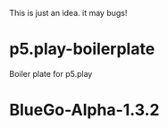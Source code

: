 This is just an idea. it may bugs!

# p5.play-boilerplate
Boiler plate for p5.play
# BlueGo-Alpha-1.3.2

